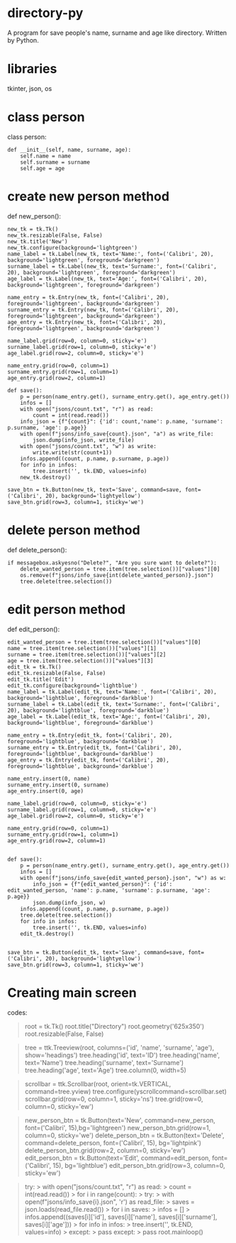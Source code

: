 # directory-py
A program for save people's name, surname and age like directory. Written by Python.

# libraries
tkinter, json, os

# class person
class person:

    def __init__(self, name, surname, age):
        self.name = name
        self.surname = surname
        self.age = age
   
# create new person method
def new_person():

    new_tk = tk.Tk()
    new_tk.resizable(False, False)
    new_tk.title('New')
    new_tk.configure(background='lightgreen')
    name_label = tk.Label(new_tk, text='Name:', font=('Calibri', 20), background='lightgreen', foreground='darkgreen')
    surname_label = tk.Label(new_tk, text='Surname:', font=('Calibri', 20), background='lightgreen', foreground='darkgreen')
    age_label = tk.Label(new_tk, text='Age:', font=('Calibri', 20), background='lightgreen', foreground='darkgreen')

    name_entry = tk.Entry(new_tk, font=('Calibri', 20), foreground='lightgreen', background='darkgreen')
    surname_entry = tk.Entry(new_tk, font=('Calibri', 20), foreground='lightgreen', background='darkgreen')
    age_entry = tk.Entry(new_tk, font=('Calibri', 20), foreground='lightgreen', background='darkgreen')

    name_label.grid(row=0, column=0, sticky='e')
    surname_label.grid(row=1, column=0, sticky='e')
    age_label.grid(row=2, column=0, sticky='e')

    name_entry.grid(row=0, column=1)
    surname_entry.grid(row=1, column=1)
    age_entry.grid(row=2, column=1)

    def save():
        p = person(name_entry.get(), surname_entry.get(), age_entry.get())
        infos = []
        with open("jsons/count.txt", "r") as read:
            count = int(read.read())
        info_json = {f"{count}": {'id': count,'name': p.name, 'surname': p.surname, 'age': p.age}}
        with open(f"jsons/info_save{count}.json", "a") as write_file:
            json.dump(info_json, write_file)
        with open("jsons/count.txt", "w") as write:
            write.write(str(count+1))
        infos.append((count, p.name, p.surname, p.age))
        for info in infos:
            tree.insert('', tk.END, values=info)
        new_tk.destroy()

    save_btn = tk.Button(new_tk, text='Save', command=save, font=('Calibri', 20), background='lightyellow')
    save_btn.grid(row=3, column=1, sticky='we')
    
# delete person method
def delete_person():

    if messagebox.askyesno("Delete?", "Are you sure want to delete?"):
        delete_wanted_person = tree.item(tree.selection())["values"][0]
        os.remove(f"jsons/info_save{int(delete_wanted_person)}.json")
        tree.delete(tree.selection())
        
# edit person method
def edit_person():

    edit_wanted_person = tree.item(tree.selection())["values"][0]
    name = tree.item(tree.selection())["values"][1]
    surname = tree.item(tree.selection())["values"][2]
    age = tree.item(tree.selection())["values"][3]
    edit_tk = tk.Tk()
    edit_tk.resizable(False, False)
    edit_tk.title('Edit')
    edit_tk.configure(background='lightblue')
    name_label = tk.Label(edit_tk, text='Name:', font=('Calibri', 20), background='lightblue', foreground='darkblue')
    surname_label = tk.Label(edit_tk, text='Surname:', font=('Calibri', 20), background='lightblue', foreground='darkblue')
    age_label = tk.Label(edit_tk, text='Age:', font=('Calibri', 20), background='lightblue', foreground='darkblue')

    name_entry = tk.Entry(edit_tk, font=('Calibri', 20), foreground='lightblue', background='darkblue')
    surname_entry = tk.Entry(edit_tk, font=('Calibri', 20), foreground='lightblue', background='darkblue')
    age_entry = tk.Entry(edit_tk, font=('Calibri', 20), foreground='lightblue', background='darkblue')

    name_entry.insert(0, name)
    surname_entry.insert(0, surname)
    age_entry.insert(0, age)

    name_label.grid(row=0, column=0, sticky='e')
    surname_label.grid(row=1, column=0, sticky='e')
    age_label.grid(row=2, column=0, sticky='e')

    name_entry.grid(row=0, column=1)
    surname_entry.grid(row=1, column=1)
    age_entry.grid(row=2, column=1)


    def save():
        p = person(name_entry.get(), surname_entry.get(), age_entry.get())
        infos = []
        with open(f"jsons/info_save{edit_wanted_person}.json", "w") as w:
            info_json = {f"{edit_wanted_person}": {'id': edit_wanted_person, 'name': p.name, 'surname': p.surname, 'age': p.age}}
            json.dump(info_json, w)
        infos.append((count, p.name, p.surname, p.age))
        tree.delete(tree.selection())
        for info in infos:
            tree.insert('', tk.END, values=info)
        edit_tk.destroy()


    save_btn = tk.Button(edit_tk, text='Save', command=save, font=('Calibri', 20), background='lightyellow')
    save_btn.grid(row=3, column=1, sticky='we')

# Creating main screen
codes:

  > root = tk.Tk()
  > root.title("Directory")
  > root.geometry('625x350')
  > root.resizable(False, False)

  > tree = ttk.Treeview(root, columns=('id', 'name', 'surname', 'age'), show='headings')
  > tree.heading('id', text='ID')
  > tree.heading('name', text='Name')
  > tree.heading('surname', text='Surname')
  > tree.heading('age', text='Age')
  > tree.column(0, width=5)

  > scrollbar = ttk.Scrollbar(root, orient=tk.VERTICAL, command=tree.yview)
  > tree.configure(yscrollcommand=scrollbar.set)
  > scrollbar.grid(row=0, column=1, sticky='ns')
  > tree.grid(row=0, column=0, sticky='ew')

  > new_person_btn = tk.Button(text='New', command=new_person, font=('Calibri', 15),bg='lightgreen')
  > new_person_btn.grid(row=1, column=0, sticky='we')
  > delete_person_btn = tk.Button(text='Delete', command=delete_person, font=('Calibri', 15), bg='lightpink')
  > delete_person_btn.grid(row=2, column=0, sticky='ew')
  > edit_person_btn = tk.Button(text='Edit', command=edit_person, font=('Calibri', 15), bg='lightblue')
  > edit_person_btn.grid(row=3, column=0, sticky='ew')

> try:
    > with open("jsons/count.txt", "r") as read:
        > count = int(read.read())
    > for i in range(count):
        > try:
            > with open(f"jsons/info_save{i}.json", 'r') as read_file:
                > saves = json.loads(read_file.read())
                > for i in saves:
                    > infos = []
                    > infos.append((saves[i]['id'], saves[i]['name'], saves[i]['surname'], saves[i]['age']))
                    > for info in infos:
                        > tree.insert('', tk.END, values=info)
        > except:
            > pass
> except:
    > pass
> root.mainloop()
